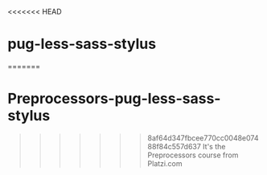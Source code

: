 <<<<<<< HEAD
# pug-less-sass-stylus
=======
# Preprocessors-pug-less-sass-stylus
>>>>>>> 8af64d347fbcee770cc0048e07488f84c557d637
It's the Preprocessors course from Platzi.com
